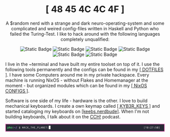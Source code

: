 <h1 align="center">[ 48 45 4C 4C 4F ]</h1>

<p align="center">A $random nerd with a strange and dark neuro-operating-system and some complicated and weired config-files written in Haskell and Python who failed the Turing-Test. I like to hack around with the following languages completely unqualified:</p>

<p align="center">
<img alt="Static Badge" src="https://img.shields.io/badge/Haskell-badge?style=flat-square&logo=haskell&logoColor=%23ffffff&logoSize=auto&labelColor=6272A4&color=6272A4&link=https%3A%2F%2Fxmonad.org%2F">
<img alt="Static Badge" src="https://img.shields.io/badge/python-badge?style=flat-square&logo=python&logoColor=%23ffffff&logoSize=auto&labelColor=6272A4&color=6272A4">
<img alt="Static Badge" src="https://img.shields.io/badge/html-badge?style=flat-square&logo=html5&logoColor=%23ffffff&logoSize=auto&labelColor=6272A4&color=6272A4">
<img alt="Static Badge" src="https://img.shields.io/badge/css-badge?style=flat-square&logo=css3&logoColor=%23ffffff&logoSize=auto&labelColor=6272A4&color=6272A4">
<img alt="Static Badge" src="https://img.shields.io/badge/bash-badge?style=flat-square&logo=gnubash&logoColor=%23ffffff&logoSize=auto&labelColor=6272A4&color=6272A4">
<img alt="Static Badge" src="https://img.shields.io/badge/nix-badge?style=flat-square&logo=nixos&logoColor=%23ffffff&logoSize=auto&labelColor=6272A4&color=6272A4">
</p>

<p>I live in the ~terminal and have built my entire toolset on top of it. I use the following tools permanently and the configs can be found in my <a href="https://github.com/nerdbude/dotfiles">[ DOTFILES ]</a>. I have some Computers around me in my private hackspace. Every machine is running NixOS - without Flakes and Homemanager at the moment - but organized modules which can be found in my <a href="https://github.com/nerdbude/NixOS-Config">[ NixOS CONFIGS ]</a>.</p>

<p>Software is one side of my life - hardware is the other. I love to build mechanical keyboards. I create a own keymap called <a href="https://github.com/nerdbude/Kyb3r_Keys">[ KYB3R_KEYS ]</a> and started cataloging my keyboards on <a href="https://keebs.nerdbude.com/">[keebs.nerdbude]</a>. When I'm not building keyboards, I talk about it on the <a href="https://www.clickclackhack.de">CCH!</a> podcast.</p>

<p align="center">
<img src="/img/terminal.png">
</p>
